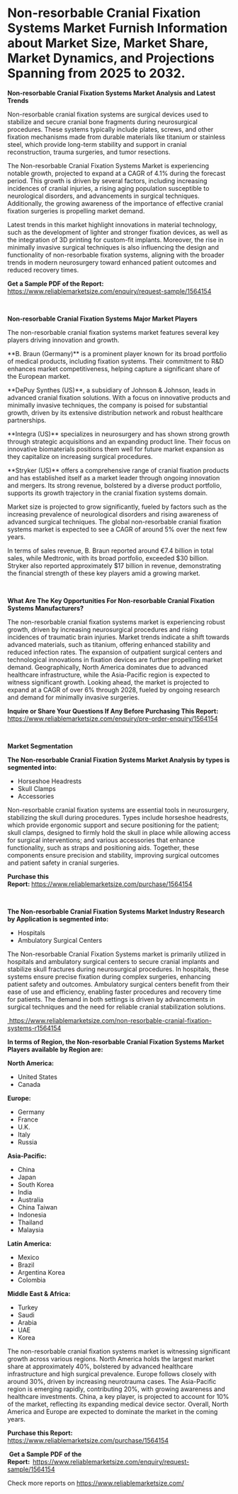 <p><h1>Non-resorbable Cranial Fixation Systems Market Furnish Information about Market Size, Market Share, Market Dynamics, and Projections Spanning from 2025 to 2032.</h1></p><p><strong>Non-resorbable Cranial Fixation Systems Market Analysis and Latest Trends</strong></p>
<p><p>Non-resorbable cranial fixation systems are surgical devices used to stabilize and secure cranial bone fragments during neurosurgical procedures. These systems typically include plates, screws, and other fixation mechanisms made from durable materials like titanium or stainless steel, which provide long-term stability and support in cranial reconstruction, trauma surgeries, and tumor resections.</p><p>The Non-resorbable Cranial Fixation Systems Market is experiencing notable growth, projected to expand at a CAGR of 4.1% during the forecast period. This growth is driven by several factors, including increasing incidences of cranial injuries, a rising aging population susceptible to neurological disorders, and advancements in surgical techniques. Additionally, the growing awareness of the importance of effective cranial fixation surgeries is propelling market demand.</p><p>Latest trends in this market highlight innovations in material technology, such as the development of lighter and stronger fixation devices, as well as the integration of 3D printing for custom-fit implants. Moreover, the rise in minimally invasive surgical techniques is also influencing the design and functionality of non-resorbable fixation systems, aligning with the broader trends in modern neurosurgery toward enhanced patient outcomes and reduced recovery times.</p></p>
<p><strong>Get a Sample PDF of the Report:&nbsp;</strong> <a href="https://www.reliablemarketsize.com/enquiry/request-sample/1564154?utm_campaign=2803&utm_medium=2&utm_source=Github&utm_content=ia&utm_term=04032025&utm_id=non-resorbable-cranial-fixation-systems">https://www.reliablemarketsize.com/enquiry/request-sample/1564154</a></p>
<p>&nbsp;</p>
<p><strong>Non-resorbable Cranial Fixation Systems Major Market Players</strong></p>
<p><p>The non-resorbable cranial fixation systems market features several key players driving innovation and growth. </p><p>**B. Braun (Germany)** is a prominent player known for its broad portfolio of medical products, including fixation systems. Their commitment to R&D enhances market competitiveness, helping capture a significant share of the European market.</p><p>**DePuy Synthes (US)**, a subsidiary of Johnson & Johnson, leads in advanced cranial fixation solutions. With a focus on innovative products and minimally invasive techniques, the company is poised for substantial growth, driven by its extensive distribution network and robust healthcare partnerships.</p><p>**Integra (US)** specializes in neurosurgery and has shown strong growth through strategic acquisitions and an expanding product line. Their focus on innovative biomaterials positions them well for future market expansion as they capitalize on increasing surgical procedures.</p><p>**Stryker (US)** offers a comprehensive range of cranial fixation products and has established itself as a market leader through ongoing innovation and mergers. Its strong revenue, bolstered by a diverse product portfolio, supports its growth trajectory in the cranial fixation systems domain.</p><p>Market size is projected to grow significantly, fueled by factors such as the increasing prevalence of neurological disorders and rising awareness of advanced surgical techniques. The global non-resorbable cranial fixation systems market is expected to see a CAGR of around 5% over the next few years.</p><p>In terms of sales revenue, B. Braun reported around €7.4 billion in total sales, while Medtronic, with its broad portfolio, exceeded $30 billion. Stryker also reported approximately $17 billion in revenue, demonstrating the financial strength of these key players amid a growing market.</p></p>
<p>&nbsp;</p>
<p><strong>What Are The Key Opportunities For Non-resorbable Cranial Fixation Systems Manufacturers?</strong></p>
<p><p>The non-resorbable cranial fixation systems market is experiencing robust growth, driven by increasing neurosurgical procedures and rising incidences of traumatic brain injuries. Market trends indicate a shift towards advanced materials, such as titanium, offering enhanced stability and reduced infection rates. The expansion of outpatient surgical centers and technological innovations in fixation devices are further propelling market demand. Geographically, North America dominates due to advanced healthcare infrastructure, while the Asia-Pacific region is expected to witness significant growth. Looking ahead, the market is projected to expand at a CAGR of over 6% through 2028, fueled by ongoing research and demand for minimally invasive surgeries.</p></p>
<p><strong>Inquire or Share Your Questions If Any Before Purchasing This Report:</strong> <a href="https://www.reliablemarketsize.com/enquiry/pre-order-enquiry/1564154?utm_campaign=2803&utm_medium=2&utm_source=Github&utm_content=ia&utm_term=04032025&utm_id=non-resorbable-cranial-fixation-systems">https://www.reliablemarketsize.com/enquiry/pre-order-enquiry/1564154</a></p>
<p>&nbsp;</p>
<p><strong>Market Segmentation</strong></p>
<p><strong>The Non-resorbable Cranial Fixation Systems Market Analysis by types is segmented into:</strong></p>
<p><ul><li>Horseshoe Headrests</li><li>Skull Clamps</li><li>Accessories</li></ul></p>
<p><p>Non-resorbable cranial fixation systems are essential tools in neurosurgery, stabilizing the skull during procedures. Types include horseshoe headrests, which provide ergonomic support and secure positioning for the patient; skull clamps, designed to firmly hold the skull in place while allowing access for surgical interventions; and various accessories that enhance functionality, such as straps and positioning aids. Together, these components ensure precision and stability, improving surgical outcomes and patient safety in cranial surgeries.</p></p>
<p><strong>Purchase this Report:&nbsp;</strong><a href="https://www.reliablemarketsize.com/purchase/1564154?utm_campaign=2803&utm_medium=2&utm_source=Github&utm_content=ia&utm_term=04032025&utm_id=non-resorbable-cranial-fixation-systems">https://www.reliablemarketsize.com/purchase/1564154</a></p>
<p>&nbsp;</p>
<p><strong>The Non-resorbable Cranial Fixation Systems Market Industry Research by Application is segmented into:</strong></p>
<p><ul><li>Hospitals</li><li>Ambulatory Surgical Centers</li></ul></p>
<p><p>The Non-resorbable Cranial Fixation Systems market is primarily utilized in hospitals and ambulatory surgical centers to secure cranial implants and stabilize skull fractures during neurosurgical procedures. In hospitals, these systems ensure precise fixation during complex surgeries, enhancing patient safety and outcomes. Ambulatory surgical centers benefit from their ease of use and efficiency, enabling faster procedures and recovery time for patients. The demand in both settings is driven by advancements in surgical techniques and the need for reliable cranial stabilization solutions.</p></p>
<p><a href="https://www.reliablemarketsize.com/non-resorbable-cranial-fixation-systems-r1564154?utm_campaign=2803&utm_medium=2&utm_source=Github&utm_content=ia&utm_term=04032025&utm_id=non-resorbable-cranial-fixation-systems">&nbsp;https://www.reliablemarketsize.com/non-resorbable-cranial-fixation-systems-r1564154</a></p>
<p><strong>In terms of Region, the Non-resorbable Cranial Fixation Systems Market Players available by Region are:</strong></p>
<p>
    <p> <strong> North America: </strong>
        <ul>
            <li>United States</li>
            <li>Canada</li>
        </ul>
        </p> 
    <p> <strong> Europe: </strong>
        <ul>
            <li>Germany</li>
            <li>France</li>
            <li>U.K.</li>
            <li>Italy</li>
            <li>Russia</li>
        </ul>
        </p> 
    <p> <strong> Asia-Pacific: </strong>
        <ul>
            <li>China</li>
            <li>Japan</li>
            <li>South Korea</li>
            <li>India</li>
            <li>Australia</li>
            <li>China Taiwan</li>
            <li>Indonesia</li>
            <li>Thailand</li>
            <li>Malaysia</li>
        </ul>
        </p> 
    <p> <strong> Latin America: </strong>
        <ul>
            <li>Mexico</li>
            <li>Brazil</li>
            <li>Argentina Korea</li>
            <li>Colombia</li>
        </ul>
        </p> 
    <p> <strong> Middle East & Africa: </strong>
        <ul>
            <li>Turkey</li>
            <li>Saudi</li>
            <li>Arabia</li>
            <li>UAE</li>
            <li>Korea</li>
        </ul>
    </p>
    </p>
<p><p>The non-resorbable cranial fixation systems market is witnessing significant growth across various regions. North America holds the largest market share at approximately 40%, bolstered by advanced healthcare infrastructure and high surgical prevalence. Europe follows closely with around 30%, driven by increasing neurotrauma cases. The Asia-Pacific region is emerging rapidly, contributing 20%, with growing awareness and healthcare investments. China, a key player, is projected to account for 10% of the market, reflecting its expanding medical device sector. Overall, North America and Europe are expected to dominate the market in the coming years.</p></p>
<p><strong>Purchase this Report: </strong><a href="https://www.reliablemarketsize.com/purchase/1564154?utm_campaign=2803&utm_medium=2&utm_source=Github&utm_content=ia&utm_term=04032025&utm_id=non-resorbable-cranial-fixation-systems">https://www.reliablemarketsize.com/purchase/1564154</a></p>
<p>&nbsp;<strong>Get a Sample PDF of the Report:&nbsp;&nbsp;</strong><a href="https://www.reliablemarketsize.com/enquiry/request-sample/1564154?utm_campaign=2803&utm_medium=2&utm_source=Github&utm_content=ia&utm_term=04032025&utm_id=non-resorbable-cranial-fixation-systems">https://www.reliablemarketsize.com/enquiry/request-sample/1564154</a></p>
<p><strong></strong></p>
<p>Check more reports on <a href="https://www.reliablemarketsize.com/?utm_campaign=2803&utm_medium=2&utm_source=Github&utm_content=ia&utm_term=04032025&utm_id=non-resorbable-cranial-fixation-systems">https://www.reliablemarketsize.com/</a></p>